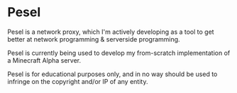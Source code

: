 # Pesel
Pesel is a network proxy, which I'm actively developing as a tool to get better at network programming & serverside programming.

Pesel is currently being used to develop my from-scratch implementation of a Minecraft Alpha server.

Pesel is for educational purposes only, and in no way should be used to infringe on the copyright and/or IP of any entity.
